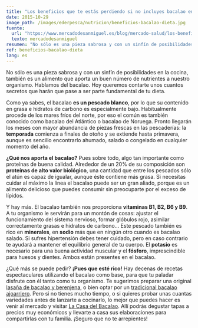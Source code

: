 ```yaml
---
title: "Los beneficios que te estás perdiendo si no incluyes bacalao en tu dieta"
date: 2015-10-29
image_path: /images/ederpesca/nutricion/beneficios-bacalao-dieta.jpg
fuente:
  url: "https://www.mercadodesanmiguel.es/blog/mercado-salud/los-beneficios-que-te-estas-perdiendo-si-no-incluyes-el-bacalao-en-tu-dieta/"
  texto: mercadodesanmiguel
resumen: "No sólo es una pieza sabrosa y con un sinfín de posibilidades en la cocina, también es un alimento que aporta un buen número de nutrientes a nuestro organismo. Hablamos del bacalao. Hoy queremos contarte unos cuantos secretos que harán que pase a ser parte fundamental de tu dieta."
ref: beneficios-bacalao-dieta
lang: es
---
```


No sólo es una pieza sabrosa y con un sinfín de posibilidades en la cocina, también es un alimento que aporta un buen número de nutrientes a nuestro organismo. Hablamos del bacalao. Hoy queremos contarte unos cuantos secretos que harán que pase a ser parte fundamental de tu dieta.

Como ya sabes, el bacalao **es un pescado blanco**, por lo que su contenido en grasa e hidratos de carbono es especialmente bajo. Habitualmente procede de los mares fríos del norte, por eso el común es también conocido como bacalao del Atlántico o bacalao de Noruega. Pronto llegarán los meses con mayor abundancia de piezas frescas en las pescaderías: la **temporada** comienza a finales de otoño y se extiende hasta primavera, aunque es sencillo encontrarlo ahumado, salado o congelado en cualquier momento del año.

**¿Qué nos aporta el bacalao?** Pues sobre todo, algo tan importante como proteínas de buena calidad. Alrededor de un 20% de su composición son **proteínas de alto valor biológico**, una cantidad que entre los pescados sólo el atún es capaz de igualar, aunque éste contiene más grasa. Si necesitas cuidar al máximo la línea el bacalao puede ser un gran aliado, porque es un alimento delicioso que puedes consumir sin preocuparte por el exceso de lípidos.

Y hay más. El bacalao también nos proporciona **vitaminas B1, B2, B6 y B9**. A tu organismo le servirán para un montón de cosas: ajustar el funcionamiento del sistema nervioso, formar glóbulos rojo, asimilar correctamente grasas e hidratos de carbono… Este pescado también es rico en **minerales**, en **sodio** más que en ningún otro cuando es bacalao salado. Si sufres hipertensión debes tener cuidado, pero en caso contrario te ayudará a mantener el equilibrio general de tu cuerpo. El **potasio** es necesario para una buena actividad muscular y el **fósforo**, imprescindible para huesos y dientes. Ambos están presentes en el bacalao.

¿Qué más se puede pedir? **¡Pues que esté rico!** Hay decenas de recetas espectaculares utilizando el bacalao como base, para que tu paladar disfrute con él tanto como tu organismo. Te sugerimos preparar una original [lasaña de bacalao y berenjena](https://www.mercadodesanmiguel.es/blog/sin-categoria/la-sana-lasana-de-bacalao-y-berenjena/), o bien optar por un [tradicional bacalao ajoarriero](https://www.mercadodesanmiguel.es/blog/quien-da-la-vez/hoy-cocinamos-bacalao-ajoarriero/). Pero si no tienes mucho tiempo, o si quieres probar unas cuantas variedades antes de lanzarte a cocinarlo, lo mejor que puedes hacer es venir al mercado y visitar [La Casa del Bacalao](https://www.mercadodesanmiguel.es/puestos/la-casa-del-bacalao/). Allí podrás degustar tapas a precios muy económicos y llevarte a casa sus elaboraciones para compartirlas con tu familia. ¡Seguro que no te arrepientes!
